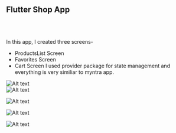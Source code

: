 ## Flutter Shop App

<br/>
<br/>

In this app, I created three screens-
<br/>

- ProductsList Screen
- Favorites Screen
- Cart Screen
  I used provider package for state management and everything is very similiar to myntra app.
  <br/>

![Alt text](assets/imgs/pl1.jpeg 'products list')
<br/>
![Alt text](assets/imgs/pl2.jpeg 'mark favorites products list')
<br/>

![Alt text](assets/imgs/wl.jpeg 'wishlist')
<br/>

![Alt text](assets/imgs/c1.jpeg 'cart')
<br/>

![Alt text](assets/imgs/c2.jpeg 'cart popup')
<br/>
